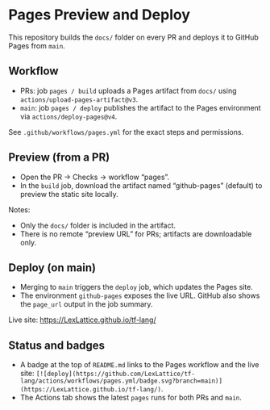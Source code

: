 # Pages Preview and Deploy

This repository builds the `docs/` folder on every PR and deploys it to
GitHub Pages from `main`.

## Workflow
- PRs: job `pages / build` uploads a Pages artifact from `docs/` using
  `actions/upload-pages-artifact@v3`.
- `main`: job `pages / deploy` publishes the artifact to the Pages environment
  via `actions/deploy-pages@v4`.

See `.github/workflows/pages.yml` for the exact steps and permissions.

## Preview (from a PR)
- Open the PR → Checks → workflow “pages”.
- In the `build` job, download the artifact named “github-pages” (default) to
  preview the static site locally.

Notes:
- Only the `docs/` folder is included in the artifact.
- There is no remote “preview URL” for PRs; artifacts are downloadable only.

## Deploy (on main)
- Merging to `main` triggers the `deploy` job, which updates the Pages site.
- The environment `github-pages` exposes the live URL. GitHub also shows the
  `page_url` output in the job summary.

Live site: https://LexLattice.github.io/tf-lang/

## Status and badges
- A badge at the top of `README.md` links to the Pages workflow and the live
  site:
  `[![deploy](https://github.com/LexLattice/tf-lang/actions/workflows/pages.yml/badge.svg?branch=main)](https://LexLattice.github.io/tf-lang/)`.
- The Actions tab shows the latest `pages` runs for both PRs and `main`.

